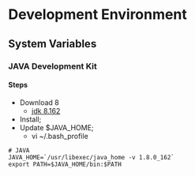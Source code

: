 # Development Environment
## System Variables

### JAVA Development Kit
#### Steps
- Download 8 
  - [jdk 8.162](http://www.oracle.com/technetwork/java/javase/downloads/jdk8-downloads-2133151.html?printOnly=1)
- Install;
- Update $JAVA_HOME;
  - vi ~/.bash_profile
```
# JAVA
JAVA_HOME=`/usr/libexec/java_home -v 1.8.0_162`
export PATH=$JAVA_HOME/bin:$PATH 
```
